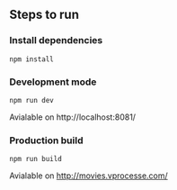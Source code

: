 ## Steps to run 
### Install dependencies

```
npm install
```

### Development mode
```
npm run dev
```
Avialable on http://localhost:8081/

### Production build
```
npm run build
```
Avialable on http://movies.vprocesse.com/